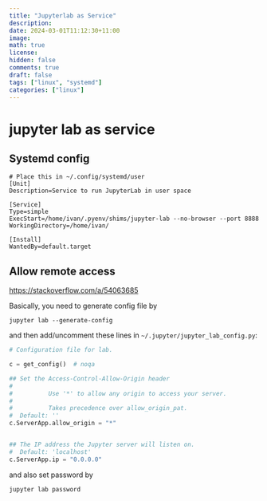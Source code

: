```yaml
---
title: "Jupyterlab as Service"
description:
date: 2024-03-01T11:12:30+11:00
image:
math: true
license:
hidden: false
comments: true
draft: false
tags: ["linux", "systemd"]
categories: ["linux"]
---
```


# jupyter lab as service

## Systemd config

```systemd
# Place this in ~/.config/systemd/user
[Unit]
Description=Service to run JupyterLab in user space

[Service]
Type=simple
ExecStart=/home/ivan/.pyenv/shims/jupyter-lab --no-browser --port 8888
WorkingDirectory=/home/ivan/

[Install]
WantedBy=default.target

```

## Allow remote access

https://stackoverflow.com/a/54063685

Basically, you need to generate config file by

```shell
jupyter lab --generate-config
```

and then add/uncomment these lines in `~/.jupyter/jupyter_lab_config.py`:

```python
# Configuration file for lab.

c = get_config()  # noqa

## Set the Access-Control-Allow-Origin header
#
#          Use '*' to allow any origin to access your server.
#
#          Takes precedence over allow_origin_pat.
#  Default: ''
c.ServerApp.allow_origin = "*"


## The IP address the Jupyter server will listen on.
#  Default: 'localhost'
c.ServerApp.ip = "0.0.0.0"

```

and also set password by

```shell
jupyter lab password
```
